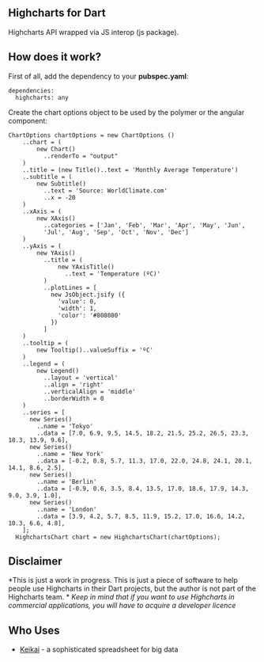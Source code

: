 Highcharts for Dart
-------------------
Highcharts API wrapped via JS interop (js package).

How does it work?
-----------------
First of all, add the dependency to your **pubspec.yaml**: 
```
dependencies: 
  highcharts: any
```

Create the chart options object to be used by the polymer or the angular component: 
```
ChartOptions chartOptions = new ChartOptions ()
    ..chart = (
        new Chart()
          ..renderTo = "output"
    )
    ..title = (new Title()..text = 'Monthly Average Temperature')
    ..subtitle = (
        new Subtitle()
          ..text = 'Source: WorldClimate.com'
          ..x = -20
    )
    ..xAxis = (
        new XAxis()
          ..categories = ['Jan', 'Feb', 'Mar', 'Apr', 'May', 'Jun',
          'Jul', 'Aug', 'Sep', 'Oct', 'Nov', 'Dec']
    )
    ..yAxis = (
        new YAxis()
          ..title = (
              new YAxisTitle()
                ..text = 'Temperature (ºC)'
          )
          ..plotLines = [
            new JsObject.jsify ({
              'value': 0,
              'width': 1,
              'color': '#808080'
            })
          ]
    )
    ..tooltip = (
        new Tooltip()..valueSuffix = 'ºC'
    )
    ..legend = (
        new Legend()
          ..layout = 'vertical'
          ..align = 'right'
          ..verticalAlign = 'middle'
          ..borderWidth = 0
    )
    ..series = [
      new Series()
        ..name = 'Tokyo'
        ..data = [7.0, 6.9, 9.5, 14.5, 18.2, 21.5, 25.2, 26.5, 23.3, 18.3, 13.9, 9.6],
      new Series()
        ..name = 'New York'
        ..data = [-0.2, 0.8, 5.7, 11.3, 17.0, 22.0, 24.8, 24.1, 20.1, 14.1, 8.6, 2.5],
      new Series()
        ..name = 'Berlin'
        ..data = [-0.9, 0.6, 3.5, 8.4, 13.5, 17.0, 18.6, 17.9, 14.3, 9.0, 3.9, 1.0],
      new Series()
        ..name = 'London'
        ..data = [3.9, 4.2, 5.7, 8.5, 11.9, 15.2, 17.0, 16.6, 14.2, 10.3, 6.6, 4.8],
    ];
  HighchartsChart chart = new HighchartsChart(chartOptions);
```

Disclaimer
----------
*This is just a work in progress. This is just a piece of software to help people use Highcharts in their Dart projects, but the author is not part of the Highcharts team. *
*Keep in mind that if you want to use Highcharts in commercial applications, you will have to acquire a developer licence* 

## Who Uses

* [Keikai](https://keikai.io) - a sophisticated spreadsheet for big data

